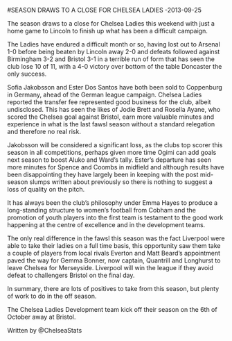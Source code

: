 #SEASON DRAWS TO A CLOSE FOR CHELSEA LADIES
-2013-09-25

The season draws to a close for Chelsea Ladies this weekend with just a home game to Lincoln to finish up what has been a difficult campaign.

The Ladies have endured a difficult month or so, having lost out to Arsenal 1-0 before being beaten by Lincoln away 2-0 and defeats followed against Birmingham 3-2 and Bristol 3-1 in a terrible run of form that has seen the club lose 10 of 11, with a 4-0 victory over bottom of the table Doncaster the only success.

Sofia Jakobsson and Ester Dos Santos have both been sold to Coppenburg in Germany, ahead of the German league campaign. Chelsea Ladies reported the transfer fee represented good business for the club, albeit undisclosed. This has seen the likes of Jodie Brett and Rosella Ayane, who scored the Chelsea goal against Bristol, earn more valuable minutes and experience in what is the last fawsl season without a standard relegation and therefore no real risk.


Jakobsson will be considered a significant loss, as the clubs top scorer this season in all competitions, perhaps given more time Ogimi can add goals next season to boost Aluko and Ward’s tally. Ester’s departure has seen more minutes for Spence and Coombs in midfield and although results have been disappointing they have largely been in keeping with the post mid-season slumps written about previously so there is nothing to suggest a loss of quality on the pitch.

It has always been the club’s philosophy under Emma Hayes to produce a long-standing structure to women’s football from Cobham and the promotion of youth players into the first team is testament to the good work happening at the centre of excellence and in the development teams.

The only real difference in the fawsl this season was the fact Liverpool were able to take their ladies on a full time basis, this opportunity saw them take a couple of players from local rivals Everton and Matt Beard’s appointment paved the way for Gemma Bonner, now captain, Quantrill and Longhurst to leave Chelsea for Merseyside. Liverpool will win the league if they avoid defeat to challengers Bristol on the final day.

In summary, there are lots of positives to take from this season, but plenty of work to do in the off season.

The Chelsea Ladies Development team kick off their season on the 6th of October away at Bristol.

Written by @ChelseaStats
